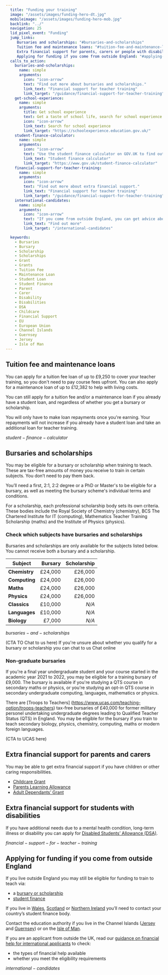 ```yaml
---
  title: "Funding your training"
  image: "/assets/images/funding-hero-dt.jpg"
  mobileimage: "/assets/images/funding-hero-mob.jpg"
  backlink: "../"
  navigation: 25
  lid_pixel_event: "Funding"
  jump_links:
     Bursaries and scholarships: "#bursaries-and-scholarships"
     Tuition fee and maintenance loans: "#tuition-fee-and-maintenance-loans"
     Extra financial support for parents, carers or people with disabilities: "#extra-financial-support-for-parents-carers-or-people-with-disabilities"
     Applying for funding if you come from outside England: "#applying-for-funding-if-you-come-from-outside-england"
  calls_to_action:
    bursaries-and-scholarships:
      name: simple
      arguments:
        icon: "icon-arrow"
        text: "Find out more about bursaries and scholarships."
        link_text: "Financial support for teacher training"
        link_target: "/guidance/financial-support-for-teacher-training"
    get-school-experience:
      name: simple
      arguments:
        title: Get school experience
        text: Get a taste of school life, search for school experience near you or online.
        icon: "icon-arrow"
        link_text: Search for school experience
        link_target: "https://schoolexperience.education.gov.uk/"
    student-finance-calculator:
      name: simple
      arguments:
        icon: "icon-arrow"
        text: "Use the student finance calculator on GOV.UK to find out how much you can get."
        link_text: "Student finance calculator"
        link_target: "https://www.gov.uk/student-finance-calculator"
    financial-support-for-teacher-training:
      name: simple
      arguments:
        icon: "icon-arrow"
        text: "Find out more about extra financial support."
        link_text: "Financial support for teacher training"
        link_target: "/guidance/financial-support-for-teacher-training"
    international-candidates:
      name: simple
      arguments:
        icon: "icon-arrow"
        text: "If you come from outside England, you can get advice about training to be a teacher and find out more about coming to train in England."
        link_text: "Find out more"
        link_target: "/international-candidates"

  keywords:
    - Bursaries
    - Bursary
    - Scholarship
    - Scholarships
    - Grant
    - Grants
    - Tuition Fee
    - Maintenance Loan
    - Student Loan
    - Student Finance
    - Parent
    - Carer
    - Disability
    - Disabilities
    - DSA
    - Childcare
    - Financial Support
    - EU
    - European Union
    - Channel Islands
    - Guernsey
    - Jersey
    - Isle of Man
---
```



## Tuition fee and maintenance loans

You can apply for a tuition fee loan of up to £9,250 to cover your teacher training, so you don't need to pay course fees upfront. You can also apply for a maintenance loan of up to £12,382 to help with living costs.

You can still apply for a tuition fee and/or a maintenance loan if you already have a student loan, and regardless of whether you get a bursary or scholarship.

You will only have to make loan repayments once you're earning. Your repayments will not increase if you already have a student loan and take an additional loan for teacher training.

$student-finance-calculator$


## Bursaries and scholarships

You may be eligible for a bursary or scholarship when training to teach. These are tax-free amounts of money you receive to train in certain subjects. You don’t need to pay them back.

You’ll need a first, 2:1, 2:2 degree or a PhD or Master's to be eligible for a bursary, as well as meeting the bursary scheme's individual terms and conditions.

For a scholarship, each professional scholarship body sets its own criteria. These bodies include the Royal Society of Chemistry (chemistry), BCS The Chartered Institute for IT (computing), Mathematics Teacher Training Scholarship (maths) and the Institute of Physics (physics).


### Check which subjects have bursaries and scholarships

Bursaries and scholarships are only available for the subjects listed
below. You cannot receive both a bursary and a scholarship.

| Subject       | Bursary  | Scholarship      |
| ------------- | -------: | ---------------: |
| **Chemistry** | £24,000  | £26,000          |
| **Computing** | £24,000  | £26,000          |
| **Maths**     | £24,000  | £26,000          |
| **Physics**   | £24,000  | £26,000          |
| **Classics**  | £10,000  | *N/A*            |
| **Languages** | £10,000  | *N/A*            |
| **Biology**   | £7,000   | *N/A*            |

$bursaries-and-scholarships$

(CTA TO Chat to us here)
If you're unsure about whether you qualify for a bursary or scholarship you can chat to us
Chat online

### Non-graduate bursaries

If you're a final year undergraduate student and your course started in the academic year 2021 to 2022, you may be eligible for a training bursary of £9,000. The bursary is available if you're studying a QTS course in secondary maths or physics, or you're studying an opt-in QTS course in secondary undergraduate computing, languages, mathematics or physics.

There are [Troops to Teachers] (https://www.ucas.com/teaching-option/troops-teachers) tax-free bursaries of £40,000 for former military personel  undertaking  undergraduate degrees leading to Qualified Teacher Status (QTS) in England. You may be eligible for the bursary if you train to teach secondary biology, physics, chemistry, computing, maths or modern foreign languages.

(CTA to UCAS here)



## Extra financial support for parents and carers

You may be able to get extra financial support if you have children or other caring responsibilities.

* [Childcare Grant](https://www.gov.uk/childcare-grant)
* [Parents Learning Allowance](https://www.gov.uk/parents-learning-allowance)
* [Adult Dependants’ Grant](https://www.gov.uk/adult-dependants-grant)


## Extra financial support for students with disabilities

If you have additional needs due to a mental health condition, long-term illness or disability you can apply for [Disabled Students’ Allowance (DSA)](https://www.gov.uk/disabled-students-allowances-dsas/how-to-claim).

$financial-support-for-teacher-training$

## Applying for funding if you come from outside England

If you live outside England you may still be eligible for funding to train to teach via:

* a [bursary or scholarship](#bursaries-and-scholarships)
* [student finance](#tuition-fee-and-maintenance-loans)

If you live in [Wales](http://www.studentfinancewales.co.uk/), [Scotland](http://www.saas.gov.uk/) or [Northern Ireland](http://www.studentfinanceni.co.uk/) you’ll need to contact your country’s student finance body.

Contact the education authority if you live in the Channel Islands ([Jersey](https://www.gov.je/Working/Careers/16To19YearOlds/EnteringHigherEducation/FinancingHigherEducationCourses/FundingDegreeProfessionalQualifications/Pages/index.aspx) and [Guernsey](https://www.gov.gg/article/152744/Policies)) or on the [Isle of Man](https://www.gov.im/student-grants).

If you are an applicant from outside the UK, read our
[guidance on financial help for international applicants](/guidance/financial-support-for-international-applicants)
to check:

* the types of financial help available
* whether you meet the eligibility requirements

$international-candidates$
